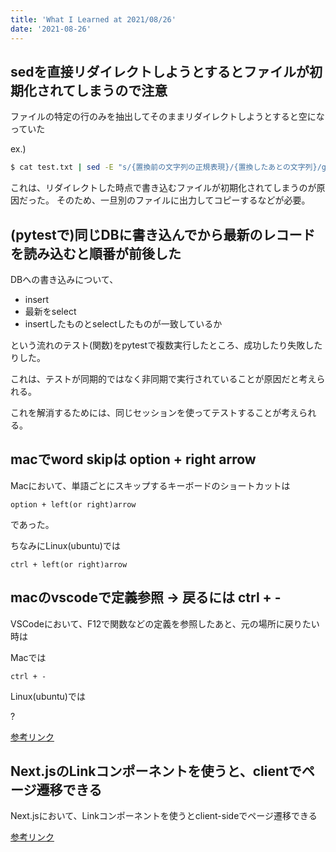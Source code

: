 ```yaml
---
title: 'What I Learned at 2021/08/26'
date: '2021-08-26'
---
```


## sedを直接リダイレクトしようとするとファイルが初期化されてしまうので注意

ファイルの特定の行のみを抽出してそのままリダイレクトしようとすると空になっていた

ex.)

```bash
$ cat test.txt | sed -E "s/{置換前の文字列の正規表現}/{置換したあとの文字列}/g" > test.txt
```

これは、リダイレクトした時点で書き込むファイルが初期化されてしまうのが原因だった。
そのため、一旦別のファイルに出力してコピーするなどが必要。

## (pytestで)同じDBに書き込んでから最新のレコードを読み込むと順番が前後した

DBへの書き込みについて、

- insert
- 最新をselect
- insertしたものとselectしたものが一致しているか

という流れのテスト(関数)をpytestで複数実行したところ、成功したり失敗したりした。

これは、テストが同期的ではなく非同期で実行されていることが原因だと考えられる。

これを解消するためには、同じセッションを使ってテストすることが考えられる。

## macでword skipは option + right arrow

Macにおいて、単語ごとにスキップするキーボードのショートカットは

`option + left(or right)arrow`

であった。

ちなみにLinux(ubuntu)では

`ctrl + left(or right)arrow`

## macのvscodeで定義参照 -> 戻るには ctrl + -

VSCodeにおいて、F12で関数などの定義を参照したあと、元の場所に戻りたい時は

Macでは

`ctrl + -`

Linux(ubuntu)では

?

[参考リンク](https://qiita.com/oruponu/items/ae9c720d4522c1606daf)

## Next.jsのLinkコンポーネントを使うと、clientでページ遷移できる

Next.jsにおいて、Linkコンポーネントを使うとclient-sideでページ遷移できる

[参考リンク](https://nextjs.org/learn/basics/navigate-between-pages/link-component)
